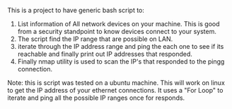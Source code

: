 This is a project to have generic bash script to:

1. List information of All network devices on your machine. This is good from a security standpoint to know devices connect to your system.
2. The script find the IP range that are possible on LAN.
3. iterate through the IP address range and ping the each one to see if its reachable and finally print out IP addresses that responded.
4. Finally nmap utility is used to scan the IP's that responded to the pingg connection.

Note: this is script was tested on a ubuntu machine. This will work on linux to get the IP address of your ethernet connections. It uses a "For Loop" to iterate and ping all the possible IP ranges once for responds.

